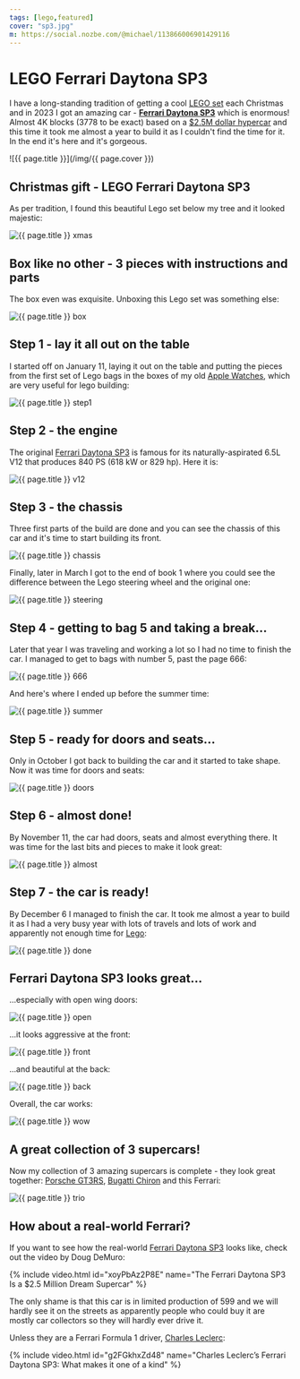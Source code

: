 ```yaml
---
tags: [lego,featured]
cover: "sp3.jpg"
m: https://social.nozbe.com/@michael/113866006901429116
---
```


# LEGO Ferrari Daytona SP3

I have a long-standing tradition of getting a cool [LEGO set](/lego) each Christmas and in 2023 I got an amazing car - [**Ferrari Daytona SP3**][l] which is enormous! Almost 4K blocks (3778 to be exact) based on a [$2.5M dollar hypercar][f] and this time it took me almost a year to build it as I couldn't find the time for it. In the end it's here and it's gorgeous.

<!--More-->

![{{ page.title }}](/img/{{ page.cover }})

## Christmas gift - LEGO Ferrari Daytona SP3

As per tradition, I found this beautiful Lego set below my tree and it looked majestic:

![{{ page.title }} xmas](/img/sp3-xmas.jpg)

## Box like no other - 3 pieces with instructions and parts

The box even was exquisite. Unboxing this Lego set was something else:

![{{ page.title }} box](/img/sp3-box.jpg)

## Step 1 - lay it all out on the table

I started off on January 11, laying it out on the table and putting the pieces from the first set of Lego bags in the boxes of my old [Apple Watches](/applewatch), which are very useful for lego building:

![{{ page.title }} step1](/img/sp3-step1.jpg)

## Step 2 - the engine

The original [Ferrari Daytona SP3][w] is famous for its naturally-aspirated 6.5L V12 that produces 840 PS (618 kW or 829 hp). Here it is:

![{{ page.title }} v12](/img/sp3-v12.jpg)

## Step 3 - the chassis

Three first parts of the build are done and you can see the chassis of this car and it's time to start building its front.

![{{ page.title }} chassis](/img/sp3-chassis.jpg)

Finally, later in March I got to the end of book 1 where you could see the difference between the Lego steering wheel and the original one:

![{{ page.title }} steering](/img/sp3-steering.jpg)

## Step 4 - getting to bag 5 and taking a break…

Later that year I was traveling and working a lot so I had no time to finish the car. I managed to get to bags with number 5, past the page 666:

![{{ page.title }} 666](/img/sp3-666.jpg)

And here's where I ended up before the summer time:

![{{ page.title }} summer](/img/sp3-summer.jpg)

## Step 5 - ready for doors and seats…

Only in October I got back to building the car and it started to take shape. Now it was time for doors and seats:

![{{ page.title }} doors](/img/sp3-doors.jpg)

## Step 6 - almost done!

By November 11, the car had doors, seats and almost everything there. It was time for the last bits and pieces to make it look great:

![{{ page.title }} almost](/img/sp3-almost.jpg)

## Step 7 - the car is ready!

By December 6 I managed to finish the car. It took me almost a year to build it as I had a very busy year with lots of travels and lots of work and apparently not enough time for [Lego](/lego):

![{{ page.title }} done](/img/sp3-done.jpg)

## Ferrari Daytona SP3 looks great…

…especially with open wing doors:

![{{ page.title }} open](/img/sp3-open.jpg)

…it looks aggressive at the front:

![{{ page.title }} front](/img/sp3-front.jpg)

…and beautiful at the back:

![{{ page.title }} back](/img/sp3-back.jpg)

Overall, the car works:

![{{ page.title }} wow](/img/sp3-wow.jpg)

## A great collection of 3 supercars!

Now my collection of 3 amazing supercars is complete - they look great together: [Porsche GT3RS](/gt3), [Bugatti Chiron](/chiron) and this Ferrari:

![{{ page.title }} trio](/img/sp3-trio.jpg)

## How about a real-world Ferrari?

If you want to see how the real-world [Ferrari Daytona SP3][f] looks like, check out the video by Doug DeMuro:

{% include video.html id="xoyPbAz2P8E" name="The Ferrari Daytona SP3 Is a $2.5 Million Dream Supercar" %}

The only shame is that this car is in limited production of 599 and we will hardly see it on the streets as apparently people who could buy it are mostly car collectors so they will hardly ever drive it.

Unless they are a Ferrari Formula 1 driver, [Charles Leclerc][wc]:

{% include video.html id="g2FGkhxZd48" name="Charles Leclerc’s Ferrari Daytona SP3: What makes it one of a kind" %}

[wc]: https://en.wikipedia.org/wiki/Charles_Leclerc
[f]: https://www.ferrari.com/en-EN/auto/ferrari-daytona-sp3
[w]: https://en.wikipedia.org/wiki/Ferrari_Daytona_SP3
[l]: https://www.lego.com/en-us/product/ferrari-daytona-sp3-42143

[n]: https://michael.gratis/nozbe
[np]: https://michael.gratis/nozbepersonal